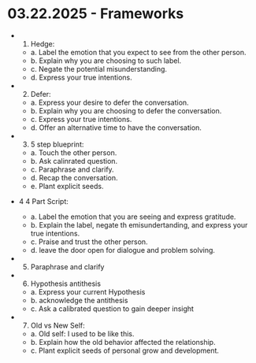 # 03.22.2025 - Frameworks

- 1. Hedge:
    - a. Label the emotion that you expect to see from the other person.
    - b. Explain why you are choosing to such label.
    - c. Negate the potential misunderstanding.
    - d. Express your true intentions.

- 2. Defer:
    - a. Express your desire to defer the conversation.
    - b. Explain why you are choosing to defer the conversation.
    - c. Express your true intentions.
    - d. Offer an alternative time to have the conversation.

- 3. 5 step blueprint:
    - a. Touch the other person.
    - b. Ask calinrated question.
    - c. Paraphrase and clarify.
    - d. Recap the conversation.
    - e. Plant explicit seeds.

- 4 4 Part Script:
    - a. Label the emotion that you are seeing and express gratitude.
    - b. Explain the label, negate th emisundertanding, and express your true intentions.
    - c. Praise and trust the other person.
    - d. leave the door open for dialogue and problem solving.

- 5. Paraphrase and clarify

- 6. Hypothesis antithesis
    - a. Express your current Hypothesis
    - b. acknowledge the antithesis
    - c. Ask a calibrated question to gain deeper insight

- 7. Old vs New Self:
    - a. Old self: I used to be like this.
    - b. Explain how the old behavior affected the relationship.
    - c. Plant explicit seeds of personal grow and development.

